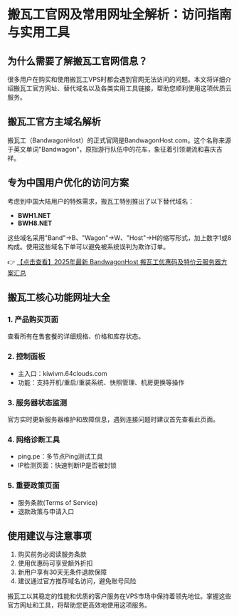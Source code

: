 # 搬瓦工官网及常用网址全解析：访问指南与实用工具

## 为什么需要了解搬瓦工官网信息？

很多用户在购买和使用搬瓦工VPS时都会遇到官网无法访问的问题。本文将详细介绍搬瓦工官方网址、替代域名以及各类实用工具链接，帮助您顺利使用这项优质云服务。

## 搬瓦工官方主域名解析

搬瓦工（BandwagonHost）的正式官网是BandwagonHost.com。这个名称来源于英文单词"Bandwagon"，原指游行队伍中的花车，象征着引领潮流和喜庆吉祥。

## 专为中国用户优化的访问方案

考虑到中国大陆用户的特殊需求，搬瓦工特别推出了以下替代域名：

- **BWH1.NET**
- **BWH8.NET**

这些域名采用"Band"→B、"Wagon"→W、"Host"→H的缩写形式，加上数字1或8构成。使用这些域名下单可以避免被系统误判为欺诈订单。

👉 [【点击查看】2025年最新 BandwagonHost 搬瓦工优惠码及特价云服务器方案汇总](https://bit.ly/banwagon)

## 搬瓦工核心功能网址大全

### 1. 产品购买页面
查看所有在售套餐的详细规格、价格和库存状态。

### 2. 控制面板
- 主入口：kiwivm.64clouds.com
- 功能：支持开机/重启/重装系统、快照管理、机房更换等操作

### 3. 服务器状态监测
官方实时更新服务器维护和故障信息，遇到连接问题时建议首先查看此页面。

### 4. 网络诊断工具
- ping.pe：多节点Ping测试工具
- IP检测页面：快速判断IP是否被封锁

### 5. 重要政策页面
- 服务条款(Terms of Service)
- 退款政策与申请入口

## 使用建议与注意事项

1. 购买前务必阅读服务条款
2. 使用优惠码可享受额外折扣
3. 新用户享有30天无条件退款保障
4. 建议通过官方推荐域名访问，避免账号风险

搬瓦工以其稳定的性能和优质的客户服务在VPS市场中保持着领先地位。掌握这些官方网址和工具，将帮助您更高效地使用这项服务。
